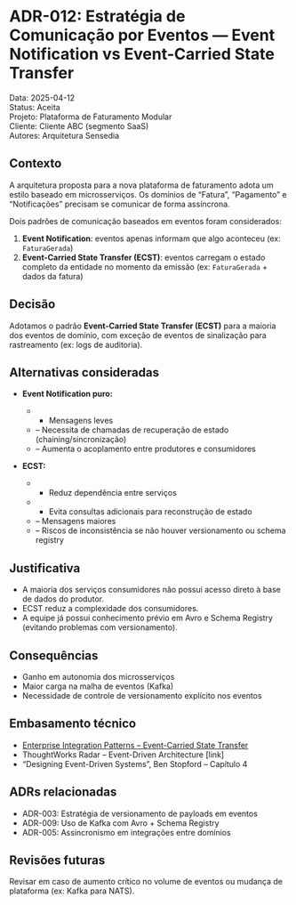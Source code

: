 # ADR-012: Estratégia de Comunicação por Eventos — Event Notification vs Event-Carried State Transfer

Data: 2025-04-12  
Status: Aceita  
Projeto: Plataforma de Faturamento Modular  
Cliente: Cliente ABC (segmento SaaS)  
Autores: Arquitetura Sensedia

## Contexto

A arquitetura proposta para a nova plataforma de faturamento adota um estilo baseado em microsserviços. Os domínios de “Fatura”, “Pagamento” e “Notificações” precisam se comunicar de forma assíncrona.

Dois padrões de comunicação baseados em eventos foram considerados:

1. **Event Notification**: eventos apenas informam que algo aconteceu (ex: `FaturaGerada`)
2. **Event-Carried State Transfer (ECST)**: eventos carregam o estado completo da entidade no momento da emissão (ex: `FaturaGerada` + dados da fatura)

## Decisão

Adotamos o padrão **Event-Carried State Transfer (ECST)** para a maioria dos eventos de domínio, com exceção de eventos de sinalização para rastreamento (ex: logs de auditoria).

## Alternativas consideradas

- **Event Notification puro:**
  - + Mensagens leves
  - – Necessita de chamadas de recuperação de estado (chaining/sincronização)
  - – Aumenta o acoplamento entre produtores e consumidores

- **ECST:**
  - + Reduz dependência entre serviços
  - + Evita consultas adicionais para reconstrução de estado
  - – Mensagens maiores
  - – Riscos de inconsistência se não houver versionamento ou schema registry

## Justificativa

- A maioria dos serviços consumidores não possui acesso direto à base de dados do produtor.
- ECST reduz a complexidade dos consumidores.
- A equipe já possui conhecimento prévio em Avro e Schema Registry (evitando problemas com versionamento).

## Consequências

- Ganho em autonomia dos microsserviços
- Maior carga na malha de eventos (Kafka)
- Necessidade de controle de versionamento explícito nos eventos

## Embasamento técnico

- [Enterprise Integration Patterns – Event-Carried State Transfer](https://www.enterpriseintegrationpatterns.com/patterns/messaging/EventCarriedStateTransfer.html)
- ThoughtWorks Radar – Event-Driven Architecture [link]
- “Designing Event-Driven Systems”, Ben Stopford – Capítulo 4

## ADRs relacionadas

- ADR-003: Estratégia de versionamento de payloads em eventos
- ADR-009: Uso de Kafka com Avro + Schema Registry
- ADR-005: Assincronismo em integrações entre domínios

## Revisões futuras

Revisar em caso de aumento crítico no volume de eventos ou mudança de plataforma (ex: Kafka para NATS).